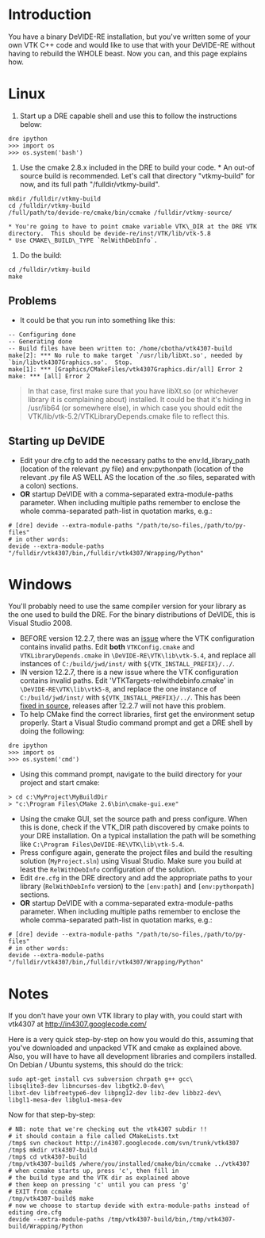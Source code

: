 # Introduction #

You have a binary DeVIDE-RE installation, but you've written some of your own VTK C++ code and would like to use that with your DeVIDE-RE without having to rebuild the WHOLE beast.  Now you can, and this page explains how.

# Linux #

  1. Start up a DRE capable shell and use this to follow the instructions below:
```
dre ipython
>>> import os
>>> os.system('bash')
```
  1. Use the cmake 2.8.x included in the DRE to build your code.
    * An out-of source build is recommended.  Let's call that directory "vtkmy-build" for now, and its full path "/fulldir/vtkmy-build".
```
mkdir /fulldir/vtkmy-build
cd /fulldir/vtkmy-build
/full/path/to/devide-re/cmake/bin/ccmake /fulldir/vtkmy-source/
```
    * You're going to have to point cmake variable VTK\_DIR at the DRE VTK directory.  This should be devide-re/inst/VTK/lib/vtk-5.8
    * Use CMAKE\_BUILD\_TYPE `RelWithDebInfo`.
  1. Do the build:
```
cd /fulldir/vtkmy-build
make
```

## Problems ##

  * It could be that you run into something like this:
```
-- Configuring done
-- Generating done
-- Build files have been written to: /home/cbotha/vtk4307-build
make[2]: *** No rule to make target `/usr/lib/libXt.so', needed by `bin/libvtk4307Graphics.so'.  Stop.
make[1]: *** [Graphics/CMakeFiles/vtk4307Graphics.dir/all] Error 2
make: *** [all] Error 2
```
> In that case, first make sure that you have libXt.so (or whichever library it is complaining about) installed.  It could be that it's hiding in /usr/lib64 (or somewhere else), in which case you should edit the VTK/lib/vtk-5.2/VTKLibraryDepends.cmake file to reflect this.

## Starting up DeVIDE ##
  * Edit your dre.cfg to add the necessary paths to the env:ld\_library\_path (location of the relevant .py file) and env:pythonpath (location of the relevant .py file AS WELL AS the location of the .so files, separated with a colon) sections.
  * **OR** startup DeVIDE with a comma-separated extra-module-paths parameter. When including multiple paths remember to enclose the whole comma-separated path-list in quotation marks, e.g.:
```
# [dre] devide --extra-module-paths "/path/to/so-files,/path/to/py-files"
# in other words:
devide --extra-module-paths "/fulldir/vtk4307/bin,/fulldir/vtk4307/Wrapping/Python"
```

# Windows #

You'll probably need to use the same compiler version for your library as the one used to build the DRE. For the binary distributions of DeVIDE, this is Visual Studio 2008.
  * BEFORE version 12.2.7, there was an [issue](http://code.google.com/p/devide/issues/detail?id=157) where the VTK configuration contains invalid paths. Edit **both** `VTKConfig.cmake` and `VTKLibraryDepends.cmake` in `\DeVIDE-RE\VTK\lib\vtk-5.4`, and replace all instances of `C:/build/jwd/inst/` with `${VTK_INSTALL_PREFIX}/../`.
  * IN version 12.2.7, there is a new issue where the VTK configuration contains invalid paths. Edit 'VTKTargets-relwithdebinfo.cmake' in `\DeVIDE-RE\VTK\lib\vtk5-8`, and replace the one instance of `C:/build/jwd/inst/` with `${VTK_INSTALL_PREFIX}/../`. This has been [fixed in source](http://code.google.com/p/devide/source/detail?r=b38c6914e7b829cf802c5a09d30591c4bbf603eb&repo=johannes), releases after 12.2.7 will not have this problem.
  * To help CMake find the correct libraries, first get the environment setup properly. Start a Visual Studio command prompt and get a DRE shell by doing the following:
```
dre ipython
>>> import os
>>> os.system('cmd')
```
  * Using this command prompt, navigate to the build directory for your project and start cmake:
```
> cd c:\MyProject\MyBuildDir
> "c:\Program Files\CMake 2.6\bin\cmake-gui.exe"
```
  * Using the cmake GUI, set the source path and press configure. When this is done, check if the VTK\_DIR path discovered by cmake points to your DRE installation. On a typical installation the path will be something like `C:\Program Files\DeVIDE-RE\VTK\lib\vtk-5.4`.
  * Press configure again, generate the project files and build the resulting solution (`MyProject.sln`) using Visual Studio. Make sure you build at least the `RelWithDebInfo` configuration of the solution.
  * Edit `dre.cfg` in the DRE directory and add the appropriate paths to your library (`RelWithDebInfo` version) to the `[env:path]` and `[env:pythonpath]` sections.
  * **OR** startup DeVIDE with a comma-separated extra-module-paths parameter. When including multiple paths remember to enclose the whole comma-separated path-list in quotation marks, e.g.:
```
# [dre] devide --extra-module-paths "/path/to/so-files,/path/to/py-files"
# in other words:
devide --extra-module-paths "/fulldir/vtk4307/bin,/fulldir/vtk4307/Wrapping/Python"
```


# Notes #

If you don't have your own VTK library to play with, you could start with vtk4307 at http://in4307.googlecode.com/

Here is a very quick step-by-step on how you would do this, assuming that you've downloaded and unpacked VTK and cmake as explained above.  Also, you will have to have all development libraries and compilers installed.  On Debian / Ubuntu systems, this should do the trick:
```
sudo apt-get install cvs subversion chrpath g++ gcc\
libsqlite3-dev libncurses-dev libgtk2.0-dev\
libxt-dev libfreetype6-dev libpng12-dev libz-dev libbz2-dev\
libgl1-mesa-dev libglu1-mesa-dev
```

Now for that step-by-step:
```
# NB: note that we're checking out the vtk4307 subdir !!
# it should contain a file called CMakeLists.txt
/tmp$ svn checkout http://in4307.googlecode.com/svn/trunk/vtk4307
/tmp$ mkdir vtk4307-build
/tmp$ cd vtk4307-build
/tmp/vtk4307-build$ /where/you/installed/cmake/bin/ccmake ../vtk4307
# when ccmake starts up, press 'c', then fill in 
# the build type and the VTK dir as explained above
# then keep on pressing 'c' until you can press 'g'
# EXIT from ccmake
/tmp/vtk4307-build$ make
# now we choose to startup devide with extra-module-paths instead of editing dre.cfg
devide --extra-module-paths /tmp/vtk4307-build/bin,/tmp/vtk4307-build/Wrapping/Python
```